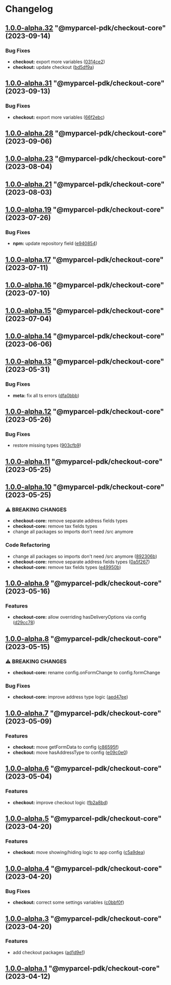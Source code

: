 # Changelog

<!-- MONODEPLOY:BELOW -->

## [1.0.0-alpha.32](https://github.com/myparcelnl/js-pdk/compare/@myparcel-pdk/checkout-core@1.0.0-alpha.31...@myparcel-pdk/checkout-core@1.0.0-alpha.32) "@myparcel-pdk/checkout-core" (2023-09-14)


### Bug Fixes

* **checkout:** export more variables ([0314ce2](https://github.com/myparcelnl/js-pdk/commit/0314ce2afe60b02ea4371d1662abfe7b174bb562))
* **checkout:** update checkout ([bd5df9a](https://github.com/myparcelnl/js-pdk/commit/bd5df9a03377b01ac62c9cc50025e5e246627edf))




## [1.0.0-alpha.31](https://github.com/myparcelnl/js-pdk/compare/@myparcel-pdk/checkout-core@1.0.0-alpha.30...@myparcel-pdk/checkout-core@1.0.0-alpha.31) "@myparcel-pdk/checkout-core" (2023-09-13)


### Bug Fixes

* **checkout:** export more variables ([66f2ebc](https://github.com/myparcelnl/js-pdk/commit/66f2ebc90dca820af36f7ce0ae637e2ae4bf90e6))




## [1.0.0-alpha.28](https://github.com/myparcelnl/js-pdk/compare/@myparcel-pdk/checkout-core@1.0.0-alpha.27...@myparcel-pdk/checkout-core@1.0.0-alpha.28) "@myparcel-pdk/checkout-core" (2023-09-06)




## [1.0.0-alpha.23](https://github.com/myparcelnl/js-pdk/compare/@myparcel-pdk/checkout-core@1.0.0-alpha.22...@myparcel-pdk/checkout-core@1.0.0-alpha.23) "@myparcel-pdk/checkout-core" (2023-08-04)

## [1.0.0-alpha.21](https://github.com/myparcelnl/js-pdk/compare/@myparcel-pdk/checkout-core@1.0.0-alpha.20...@myparcel-pdk/checkout-core@1.0.0-alpha.21) "@myparcel-pdk/checkout-core" (2023-08-03)

## [1.0.0-alpha.19](https://github.com/myparcelnl/js-pdk/compare/@myparcel-pdk/checkout-core@1.0.0-alpha.18...@myparcel-pdk/checkout-core@1.0.0-alpha.19) "@myparcel-pdk/checkout-core" (2023-07-26)

### Bug Fixes

- **npm:** update repository
  field ([e940854](https://github.com/myparcelnl/js-pdk/commit/e940854ba1d99c0fcdada8b66f88a7c7e6060272))

## [1.0.0-alpha.17](https://github/myparcelnl/js-pdk/compare/@myparcel-pdk/checkout-core@1.0.0-alpha.16...@myparcel-pdk/checkout-core@1.0.0-alpha.17) "@myparcel-pdk/checkout-core" (2023-07-11)

## [1.0.0-alpha.16](https://github/myparcelnl/js-pdk/compare/@myparcel-pdk/checkout-core@1.0.0-alpha.15...@myparcel-pdk/checkout-core@1.0.0-alpha.16) "@myparcel-pdk/checkout-core" (2023-07-10)

## [1.0.0-alpha.15](https://github/myparcelnl/js-pdk/compare/@myparcel-pdk/checkout-core@1.0.0-alpha.14...@myparcel-pdk/checkout-core@1.0.0-alpha.15) "@myparcel-pdk/checkout-core" (2023-07-04)

## [1.0.0-alpha.14](https://github/myparcelnl/js-pdk/compare/@myparcel-pdk/checkout-core@1.0.0-alpha.13...@myparcel-pdk/checkout-core@1.0.0-alpha.14) "@myparcel-pdk/checkout-core" (2023-06-06)

## [1.0.0-alpha.13](https://github/myparcelnl/js-pdk/compare/@myparcel-pdk/checkout-core@1.0.0-alpha.12...@myparcel-pdk/checkout-core@1.0.0-alpha.13) "@myparcel-pdk/checkout-core" (2023-05-31)

### Bug Fixes

- **meta:** fix all ts
  errors ([dfa0bbb](https://github/myparcelnl/js-pdk/commit/dfa0bbb308c4863ce0fb4c9a0d55f2b5fa8fdb6c))

## [1.0.0-alpha.12](https://github/myparcelnl/js-pdk/compare/@myparcel-pdk/checkout-core@1.0.0-alpha.11...@myparcel-pdk/checkout-core@1.0.0-alpha.12) "@myparcel-pdk/checkout-core" (2023-05-26)

### Bug Fixes

- restore missing types ([903cfb9](https://github/myparcelnl/js-pdk/commit/903cfb95f161bb5b49fbb91c4f96a7e44c524db8))

## [1.0.0-alpha.11](https://github/myparcelnl/js-pdk/compare/@myparcel-pdk/checkout-core@1.0.0-alpha.10...@myparcel-pdk/checkout-core@1.0.0-alpha.11) "@myparcel-pdk/checkout-core" (2023-05-25)

## [1.0.0-alpha.10](https://github/myparcelnl/js-pdk/compare/@myparcel-pdk/checkout-core@1.0.0-alpha.9...@myparcel-pdk/checkout-core@1.0.0-alpha.10) "@myparcel-pdk/checkout-core" (2023-05-25)

### ⚠ BREAKING CHANGES

- **checkout-core:** remove separate address fields types
- **checkout-core:** remove tax fields types
- change all packages so imports don't need /src anymore

### Code Refactoring

- change all packages so imports don't need /src
  anymore ([892306b](https://github/myparcelnl/js-pdk/commit/892306bd3307fe8d5d011bbf6eb7654f7365347a))
- **checkout-core:** remove separate address fields
  types ([0a5f267](https://github/myparcelnl/js-pdk/commit/0a5f2678764e0608d46385e4dd60a1f346b7f12a))
- **checkout-core:** remove tax fields
  types ([e49950b](https://github/myparcelnl/js-pdk/commit/e49950bfb5831f4a2583127c59c6e28cb39859d3))

## [1.0.0-alpha.9](https://github/myparcelnl/js-pdk/compare/@myparcel-pdk/checkout-core@1.0.0-alpha.8...@myparcel-pdk/checkout-core@1.0.0-alpha.9) "@myparcel-pdk/checkout-core" (2023-05-16)

### Features

- **checkout-core:** allow overriding hasDeliveryOptions via
  config ([d29cc78](https://github/myparcelnl/js-pdk/commit/d29cc78b1bada9a3e479aa53d04dbb48fa49b0ef))

## [1.0.0-alpha.8](https://github/myparcelnl/js-pdk/compare/@myparcel-pdk/checkout-core@1.0.0-alpha.7...@myparcel-pdk/checkout-core@1.0.0-alpha.8) "@myparcel-pdk/checkout-core" (2023-05-15)

### ⚠ BREAKING CHANGES

- **checkout-core:** rename config.onFormChange to config.formChange

### Bug Fixes

- **checkout-core:** improve address type
  logic ([aed47ee](https://github/myparcelnl/js-pdk/commit/aed47ee6083c7122a8231f63467ba956ea349fb5))

## [1.0.0-alpha.7](https://github/myparcelnl/js-pdk/compare/@myparcel-pdk/checkout-core@1.0.0-alpha.6...@myparcel-pdk/checkout-core@1.0.0-alpha.7) "@myparcel-pdk/checkout-core" (2023-05-09)

### Features

- **checkout:** move getFormData to
  config ([c86595f](https://github/myparcelnl/js-pdk/commit/c86595f1384bd7c06bb6c8b40ec47f679a388ed4))
- **checkout:** move hasAddressType to
  config ([e09c0e0](https://github/myparcelnl/js-pdk/commit/e09c0e050219d477a0b3a325027479de0a48a6de))

## [1.0.0-alpha.6](https://github/myparcelnl/js-pdk/compare/@myparcel-pdk/checkout-core@1.0.0-alpha.5...@myparcel-pdk/checkout-core@1.0.0-alpha.6) "@myparcel-pdk/checkout-core" (2023-05-04)

### Features

- **checkout:** improve checkout
  logic ([fb2a8bd](https://github/myparcelnl/js-pdk/commit/fb2a8bd4b9404cac0fe600526d85465e3a1ee5f9))

## [1.0.0-alpha.5](https://github/myparcelnl/js-pdk/compare/@myparcel-pdk/checkout-core@1.0.0-alpha.4...@myparcel-pdk/checkout-core@1.0.0-alpha.5) "@myparcel-pdk/checkout-core" (2023-04-20)

### Features

- **checkout:** move showing/hiding logic to app
  config ([c5a9dea](https://github/myparcelnl/js-pdk/commit/c5a9dea4463efb3d293406e05fa010312faca76a))

## [1.0.0-alpha.4](https://github/myparcelnl/js-pdk/compare/@myparcel-pdk/checkout-core@1.0.0-alpha.3...@myparcel-pdk/checkout-core@1.0.0-alpha.4) "@myparcel-pdk/checkout-core" (2023-04-20)

### Bug Fixes

- **checkout:** correct some settings
  variables ([c0bbf0f](https://github/myparcelnl/js-pdk/commit/c0bbf0ff2fc98c3815094ae77f26f75a3036dfbe))

## [1.0.0-alpha.3](https://github/myparcelnl/js-pdk/compare/@myparcel-pdk/checkout-core@1.0.0-alpha.2...@myparcel-pdk/checkout-core@1.0.0-alpha.3) "@myparcel-pdk/checkout-core" (2023-04-20)

### Features

- add checkout packages ([ad1d9e1](https://github/myparcelnl/js-pdk/commit/ad1d9e1f027af9e6124f8266f64edc0509e22a9d))

## [1.0.0-alpha.1](https://github/myparcelnl/js-pdk/compare/@myparcel-pdk/checkout-core@1.0.0-alpha.0...@myparcel-pdk/checkout-core@1.0.0-alpha.1) "@myparcel-pdk/checkout-core" (2023-04-12)
